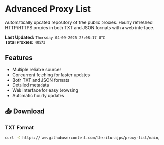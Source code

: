 # Advanced Proxy List

Automatically updated repository of free public proxies. Hourly refreshed HTTP/HTTPS proxies in both TXT and JSON formats with a web interface.

**Last Updated:** `Thursday 04-09-2025 22:08:17 UTC`  
**Total Proxies:** `40573`

## Features
- Multiple reliable sources
- Concurrent fetching for faster updates
- Both TXT and JSON formats
- Detailed metadata
- Web interface for easy browsing
- Automatic hourly updates

## 📥 Download

### TXT Format
```bash
curl -O https://raw.githubusercontent.com/theriturajps/proxy-list/main/proxies.txt